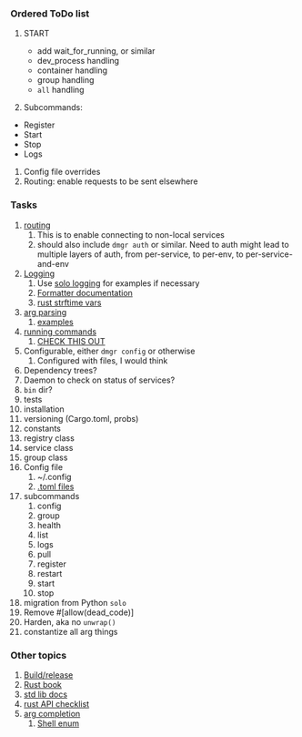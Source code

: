 ### Ordered ToDo list
1. START
    - add wait_for_running, or similar
    - dev_process handling
    - container handling
    - group handling
    - `all` handling

1. Subcommands:
  - Register
  - Start
  - Stop
  - Logs
1. Config file overrides
1. Routing: enable requests to be sent elsewhere

### Tasks
1. [routing](https://docs.rs/iron/0.6.0/iron/request/index.html)
    1. This is to enable connecting to non-local services
    1. should also include `dmgr auth` or similar. Need to auth might lead to multiple layers
       of auth, from per-service, to per-env, to per-service-and-env
1. [Logging](https://docs.rs/log4rs/*/log4rs/)
    1. Use [solo logging](https://github.com/socrata/solo/blob/master/solo/solo_logging.py)
       for examples if necessary
    1. [Formatter documentation](https://docs.rs/log4rs/0.8.1/log4rs/encode/pattern/index.html)
    1. [rust strftime vars](https://docs.rs/chrono/0.4.0/chrono/format/strftime/index.html)
1. [arg parsing](https://docs.rs/clap/*/clap/)
    1. [examples](https://github.com/clap-rs/clap/blob/master/examples/01b_quick_example.rs)
1. [running commands](https://doc.rust-lang.org/std/process/struct.Command.html)
    1. [CHECK THIS OUT](https://rust-lang-nursery.github.io/rust-cookbook/os/external.html)
1. Configurable, either `dmgr config` or otherwise
    1. Configured with files, I would think
1. Dependency trees?
1. Daemon to check on status of services?
1. `bin` dir?
1. tests
1. installation
1. versioning (Cargo.toml, probs)
1. constants
1. registry class
1. service class
1. group class
1. Config file 
    1. ~/.config
    1. [.toml files](https://docs.rs/toml/0.4.10/toml/)
1. subcommands
    1. config
    1. group
    1. health
    1. list
    1. logs
    1. pull
    1. register
    1. restart
    1. start
    1. stop
1. migration from Python `solo`
1. Remove #[allow(dead_code)]
1. Harden, aka no `unwrap()`
1. constantize all arg things


### Other topics
1. [Build/release](https://doc.rust-lang.org/stable/book/ch14-00-more-about-cargo.html)
1. [Rust book](https://doc.rust-lang.org/stable/book/)
1. [std lib docs](https://doc.rust-lang.org/std/index.html)
1. [rust API checklist](https://rust-lang-nursery.github.io/api-guidelines/checklist.html)
1. [arg completion](https://docs.rs/clap/*/clap/struct.App.html#method.gen_completions)
    1. [Shell enum](https://docs.rs/clap/*/clap/enum.Shell.html)
